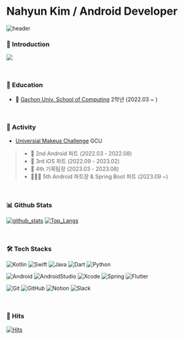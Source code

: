 # Nahyun Kim / Android Developer

![header](https://capsule-render.vercel.app/api?type=waving&color=gradient&height=250&section=header&text=Nahyun%20Kim&fontSize=90)

### 🌈 Introduction
<a href="https://chill-waste-c34.notion.site/Android-Developer-f1b425fac02c4b6f901dbfa637033a04?pvs=4"><img src="https://img.shields.io/badge/Notion-000000?style=for-the-badge&logo=notion&logoColor=white"/></a>

</br>


### 🏫 Education
- 📖 [Gachon Univ. School of Computing](https://sw.gachon.ac.kr/cms/) 2학년 (2022.03 ~ )
</br>

### 🚀 Activity
- [Universial Makeus Challenge](https://www.makeus.in/umc) GCU
> - 📱  2nd Android 파트 (2022.03 - 2022.08)
> - 🍎  3rd iOS 파트 (2022.09 - 2023.02)
> - 🎉 4th 기획팀장 (2023.03 - 2023.08)
> - 🧑🏻‍🏫 5th Android 파트장 & Spring Boot 파트 (2023.09 ~)
</br>


### 📊 Github Stats
[![github_stats](https://github-readme-stats.vercel.app/api?username=nahy-512&show_icons=true&hide_border=true)](https://github.com/EunsuSeo01)
[![Top_Langs](https://github-readme-stats.vercel.app/api/top-langs/?username=nahy-512&layout=compact)](https://github.com/nahy-512)

<br>

### 🛠 Tech Stacks
<div align="left">
 
 ![Kotlin](https://img.shields.io/badge/kotlin-%237F52FF.svg?style=flat-square&logo=kotlin&logoColor=white)
 ![Swift](https://img.shields.io/badge/-Swift-F05138?style=flat-square&logo=Swift&logoColor=white)
 ![Java](https://img.shields.io/badge/java-%23ED8B00.svg?style=flat-square&logo=openjdk&logoColor=white)
 ![Dart](https://img.shields.io/badge/dart-%230175C2.svg?style=flat-square&logo=dart&logoColor=white)
 ![Python](https://img.shields.io/badge/python-3670A0?style=flat-square&logo=python&logoColor=ffdd54)

 ![Android](https://img.shields.io/badge/android-34A853?style=flat-square&logo=android&logoColor=white)
 ![AndroidStudio](https://img.shields.io/badge/androidstudio-3DDC84?style=flat-square&logo=androidstudio&logoColor=white)
 ![Xcode](https://img.shields.io/badge/-Xcode-147EFB?style=flat-square&logo=Xcode&logoColor=white)
 ![Spring](https://img.shields.io/badge/spring-%236DB33F.svg?style=flat-square&logo=spring&logoColor=white)
 ![Flutter](https://img.shields.io/badge/Flutter-%2302569B.svg?style=flat-square&logo=Flutter&logoColor=white)

 ![Git](https://img.shields.io/badge/git-%23F05033.svg?style=flat-square&logo=git&logoColor=white)
 ![GitHub](https://img.shields.io/badge/github-%23121011.svg?style=flat-square&logo=github&logoColor=white)
 ![Notion](https://img.shields.io/badge/Notion-%23000000.svg?style=flat-square&logo=notion&logoColor=white)
 ![Slack](https://img.shields.io/badge/slack-4A154B?style=flat-square&logo=slack&logoColor=white)
 
</div>
</br>

### 👀 Hits
[![Hits](https://hits.seeyoufarm.com/api/count/incr/badge.svg?url=https%3A%2F%2Fgithub.com%2Fnahy-512%2Fhit-counter&count_bg=%239200FF&title_bg=%2300E7FF&icon=&icon_color=%23F30000&title=Hits&edge_flat=false)](https://github.com/nahy-512/Kim-Na-Hyun/blob/main/README.md)

